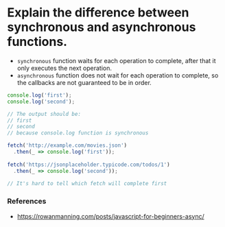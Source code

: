 # Explain the difference between synchronous and asynchronous functions.

 - `synchronous` function waits for each operation to complete, after that it only executes the next operation.
 - `asynchronous` function does not wait for each operation to complete, so the callbacks are not guaranteed to be in order.

```js
console.log('first');
console.log('second');

// The output should be:
// first
// second
// because console.log function is synchronous
```


```js
fetch('http://example.com/movies.json')
  .then(_ => console.log('first'));
  
fetch('https://jsonplaceholder.typicode.com/todos/1')
  .then(_ => console.log('second'));
  
// It's hard to tell which fetch will complete first
```

### References
 - https://rowanmanning.com/posts/javascript-for-beginners-async/
